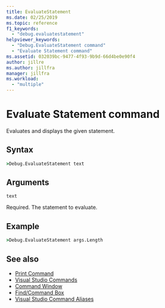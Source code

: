 ```yaml
---
title: EvaluateStatement
ms.date: 02/25/2019
ms.topic: reference
f1_keywords:
  - "debug.evaluatestatement"
helpviewer_keywords:
  - "Debug.EvaluateStatement command"
  - "Evaluate Statement command"
ms.assetid: 032039bc-9477-4f93-9b9d-66d4be0e90f4
author: jillre
ms.author: jillfra
manager: jillfra
ms.workload:
  - "multiple"
---
```

# Evaluate Statement command

Evaluates and displays the given statement.

## Syntax

```cmd
>Debug.EvaluateStatement text
```

## Arguments

`text`

Required. The statement to evaluate.

## Example

```cmd
>Debug.EvaluateStatement args.Length
```

## See also

- [Print Command](../../ide/reference/print-command.md)
- [Visual Studio Commands](../../ide/reference/visual-studio-commands.md)
- [Command Window](../../ide/reference/command-window.md)
- [Find/Command Box](../../ide/find-command-box.md)
- [Visual Studio Command Aliases](../../ide/reference/visual-studio-command-aliases.md)